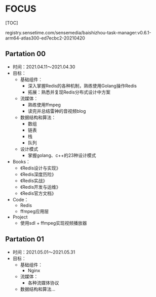 # FOCUS

[TOC]

registry.sensetime.com/sensemedia/baishizhou-task-manager:v0.6.1-arm64-atlas300-ed7ecbc2-20210420

## Partation 00

- 时间：2021.04.11～2021.04.30
- 目标：
  - 基础组件：
    - 深入掌握Redis的各种机制，熟练使用Golang操作Redis
    - 拓展：熟悉并复现Redis分布式设计中方案
  - 流媒体：
    - 熟练使用ffmpeg
    - 读完并总结雷神的音视频blog
  - 数据结构和算法：
    - 数组
    - 链表
    - 栈
    - 队列
  - 设计模式
    - 掌握golang、c++的23种设计模式
- Books：
  - 《Redis设计与实现》
  - 《Redis深度历险》
  - 《Redis实战》
  - 《Redis开发与运维》
  - 《Redis官方文档》
- Code：
  - Redis
  - ffmpeg应用层
- Project
  - 使用sdl + ffmpeg实现视频播放器

## Partation 01

- 时间：2021.05.01～2021.05.31
- 目标：
  - 基础组件：
    - Nginx
  - 流媒体：
    - 各种流媒体协议
  - 数据结构和算法...
